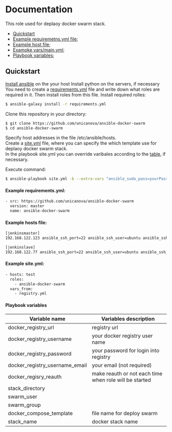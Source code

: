 # Documentation

This role used for deplaoy docker swarm stack.

+ [Quickstart](#Quickstart)
+ [Example requiremetns.yml file](#Ex1);
+ [Example host file](#Ex2);
+ [Examoke vars/main.yml](#Ex3);
+ [Playbook variables](#Table1);


## <a name="Quickstart"></a> Quickstart

[Install ansible](http://docs.ansible.com/ansible/latest/installation_guide/intro_installation.html) on the your host
Install python on the servers, if necessary  
You need to create a [requirements.yml](#Ex1) file and write down what roles are required in it. Then install roles from this file.
Install required rolles:  
```sh
$ ansible-galaxy install -r requirements.yml
```
Clone this repository in your directory:

```sh
$ git clone https://github.com/unicanova/ansible-docker-swarm
$ cd ansible-docker-swarm
```
Specify host addresses in the file /etc/ansible/hosts.  
Create a [site.yml](#Ex3) file, where you can specify the which template use for deplaoy docker swarm stack.  
In the playbook site.yml you can override varibales according to the [table](#Table1), if necessary.  

Execute command:  

```sh
$ ansible-playbook site.yml -b --extra-vars "ansible_sudo_pass=yourPassword"
```
#### <a name="Ex1"></a> Example requirements.yml:
```sh
- src: https://github.com/unicanova/ansible-docker-swarm
  version: master
  name: ansible-docker-swarm
```

#### <a name="Ex2"></a> Example hosts file:

```sh
[jenkinsmaster]
192.168.122.123 ansible_ssh_port=22 ansible_ssh_user=ubuntu ansible_ssh_private_key_file=~/.ssh/id_rsa

[jenkinslave]
192.168.122.77 ansible_ssh_port=22 ansible_ssh_user=ubuntu ansible_ssh_private_key_file=~/.ssh/id_rsa
```
#### <a name="Ex3"></a> Example site.yml:
```sh
- hosts: test
  roles:
    - ansible-docker-swarm
  vars_from: 
    - registry.yml
```

#### <a name="Table1"></a> Playbook variables
| Variable name | Variables description |
| ------------- | --------------------- |
| docker_registry_url | registry url |
| docker_registry_username | your docker registry user name |
| docker_registry_password | your password for login into registry |
| docker_registry_username_email | your email (not required) |
| docker_regisry_reauth | make reauth or not each time when role will be started |
| stack_directory |  | 
| swarm_user |  |
| swarm_group |  |
| docker_compose_template | file name for deploy swarm |
| stack_name | docker stack name | 
